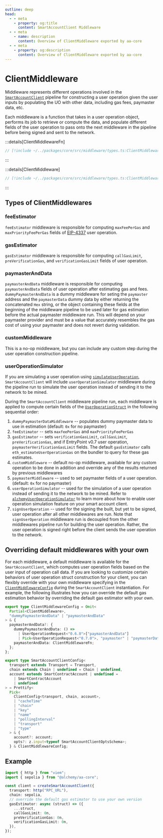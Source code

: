```yaml
---
outline: deep
head:
  - - meta
    - property: og:title
      content: SmartAccountClient Middleware
  - - meta
    - name: description
      content: Overview of ClientMiddleware exported by aa-core
  - - meta
    - property: og:description
      content: Overview of ClientMiddleware exported by aa-core
---
```


# ClientMiddleware

Middleware represents different operations involved in the [`SmartAccountClient`](/packages/aa-core/smart-account-client/) pipeline for constructing a user operation given the user inputs by populating the UO with other data, including gas fees, paymaster data, etc.

Each middleware is a function that takes in a user operation object, performs its job to retrieve or compute the data, and populate different fields of the user operation to pass onto the next middleware in the pipeline before being signed and sent to the network.

:::details[ClientMiddlewareFn]

```ts
// [!include ~/../packages/core/src/middleware/types.ts:ClientMiddlewareFn]
```

:::

:::details[ClientMiddleware]

```ts
// [!include ~/../packages/core/src/middleware/types.ts:ClientMiddleware]
```

:::

## Types of ClientMiddlewares

### feeEstimator

`feeEstimator` middleware is responsible for computing `maxFeePerGas` and `maxPriorityFeePerGas` fields of [EIP-4337](https://eips.ethereum.org/EIPS/eip-4337#specification) user operation.

### gasEstimator

`gasEstimator` middleware is responsible for computing `callGasLimit`, `preVerificationGas`, and `verificationGasLimit` fields of user operation.

### paymasterAndData

`paymasterAndData` middleware is responsible for computing `paymasterAndData` fields of user operation after estimating gas and fees. `dummyPaymasterAndData` is a dummy middleware for seting the `paymaster` address and the `paymasterData` dummy data by either returning the concatenated `Hex` string, or the object containing these fields at the beginning of the middleware pipeline to be used later for gas estimation before the actual paymaster middleware run. This will depend on your paymaster provider and must be a value that accurately resembles the gas cost of using your paymaster and does not revert during validation.

### customMiddleware

This is a no-op middleware, but you can include any custom step during the user operation construction pipeline.

### userOperationSimulator

If you are simulating a user operation using [`simulateUserOperation`](/packages/aa-alchemy/smart-account-client/actions/simulateUserOperation), `SmartAccountClient` will include `userOperationSimulator` middleware during the pipeline run to simulate the user operation instead of sending it to the network to be mined.

During the `SmartAccountClient` middleware pipeline run, each middleware is applied to compute certain fields of the [`UserOperationStruct`](/resources/types#useroperationstruct) in the following sequential order:

1. `dummyPaymasterDataMiddleware` -- populates dummy paymaster data to use in estimation (default: `0x` for no paymaster)
2. `feeEstimator` -- sets `maxfeePerGas` and `maxPriorityFeePerGas`
3. `gasEstimator` -- sets `verificationGasLimit`, `callGasLimit`, `preVerificationGas`, and if EntryPoint v0.7 user operation, `paymasterVerificationGasLimit` fields. The default `gasEstimator` calls `eth_estimateUserOperationGas` on the bundler to query for these gas estimates.
4. `customMiddleware` -- default no-op middleware, available for any custom operation to be done in addition and override any of the results returned by previous middlewares
5. `paymasterMiddleware` -- used to set paymaster fields of a user operation. (default: `0x` for no paymaster)
6. `userOperationSimulator` -- used for the simulation of a user operation instead of sending it to the network to be mined. Refer to [`alchemyUserOperationSimulator`](/packages/aa-alchemy/middleware/alchemyUserOperationSimulator) to learn more about how to enable user operation simulation feature on your smart account client.
7. `signUserOperation` -- used for the signing the built, but yet to be signed, user operation after all other middlewares are run. Note that `signUserOperation` middleware run is decoupled from the other middlewares pipeline run for building the user operation. Rather, the user operation is signed right before the client sends the user operation to the network.

## Overriding default middlewares with your own

For each middleware, a default middleware is available for the `SmartAccountClient`, which computes user operation fields based on the user input of operation call data. If you are looking to customize certain behaviors of user operation struct construction for your client, you can flexibly override with your own middleware specifying in the [`ClientMiddlewareConfig`](/resources/types.md#clientmiddlewareconfig) during the `SmartAccountClient` instantiation. For example, the following illustrates how you can override the default gas estimation behavior by overriding the default gas estimator with your own.

```ts
export type ClientMiddlewareConfig = Omit<
  Partial<ClientMiddleware>,
  "dummyPaymasterAndData" | "paymasterAndData"
> & {
  paymasterAndData?: {
    dummyPaymasterAndData: () =>
      | UserOperationRequest<"0.6.0">["paymasterAndData"]
      | Pick<UserOperationRequest<"0.7.0">, "paymaster" | "paymasterData">;
    paymasterAndData: ClientMiddlewareFn;
  };
};

export type SmartAccountClientConfig<
  transport extends Transport = Transport,
  chain extends Chain | undefined = Chain | undefined,
  account extends SmartContractAccount | undefined =
    | SmartContractAccount
    | undefined
> = Prettify<
  Pick<
    ClientConfig<transport, chain, account>,
    | "cacheTime"
    | "chain"
    | "key"
    | "name"
    | "pollingInterval"
    | "transport"
    | "type"
  > & {
    account?: account;
    opts?: z.input<typeof SmartAccountClientOptsSchema>;
  } & ClientMiddlewareConfig;
```

## Example

```ts
import { http } from "viem";
import { sepolia } from "@alchemy/aa-core";

const client = createSmartAccountClient({
  transport: http("RPC_URL"),
  chain: sepolia,
  // override the default gas estimator to use your own version
  gasEstimator: async (struct) => ({
    ...struct,
    callGasLimit: 0n,
    preVerificationGas: 0n,
    verificationGasLimit: 0n,
  }),
});
```
